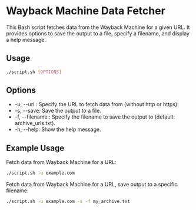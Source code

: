 # Wayback Machine Data Fetcher

This Bash script fetches data from the Wayback Machine for a given URL. It provides options to save the output to a file, specify a filename, and display a help message.

## Usage

```bash
./script.sh [OPTIONS]
```
## Options
+ -u, --url <URL>: Specify the URL to fetch data from (without http or https).
+ -s, --save: Save the output to a file.
+ -f, --filename <FILE>: Specify the filename to save the output to (default: archive_urls.txt).
+ -h, --help: Show the help message.

## Example Usage

Fetch data from Wayback Machine for a URL:

```bash
./script.sh -u example.com
```
Fetch data from Wayback Machine for a URL, save output to a specific filename:
```bash
./script.sh -u example.com -s -f my_archive.txt
```
